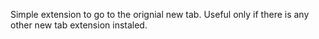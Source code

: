 Simple extension to go to the orignial new tab. Useful only if there is any other new tab extension instaled.
